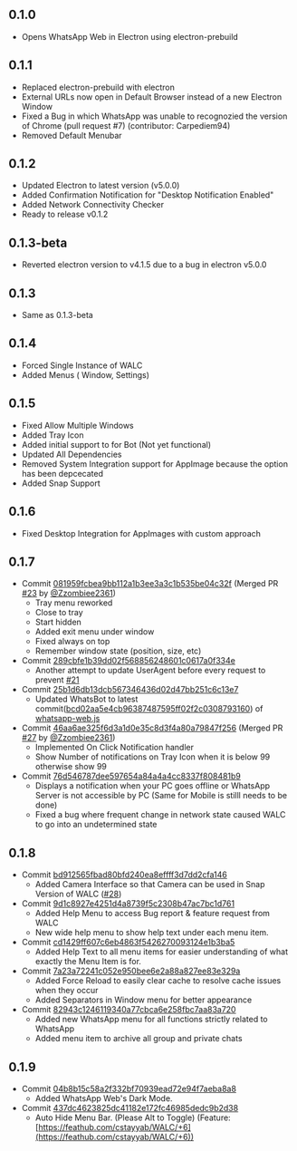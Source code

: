 ## 0.1.0
- Opens WhatsApp Web in Electron using electron-prebuild
## 0.1.1
- Replaced electron-prebuild with electron
- External URLs now open in Default Browser instead of a new Electron Window
- Fixed a Bug in which WhatsApp was unable to recognozied the version of Chrome (pull request #7) (contributor: Carpediem94)
- Removed Default Menubar
## 0.1.2
- Updated Electron to latest version (v5.0.0)
- Added Confirmation Notification for "Desktop Notification Enabled"
- Added Network Connectivity Checker
- Ready to release v0.1.2
## 0.1.3-beta
- Reverted electron version to v4.1.5 due to a bug in electron v5.0.0
## 0.1.3
- Same as 0.1.3-beta
## 0.1.4
- Forced Single Instance of WALC
- Added Menus ( Window, Settings)
## 0.1.5
- Fixed Allow Multiple Windows
- Added Tray Icon
- Added initial support to for Bot (Not yet functional)
- Updated All Dependencies
- Removed System Integration support for AppImage because the option has been depcecated
- Added Snap Support
## 0.1.6
- Fixed Desktop Integration for AppImages with custom approach
## 0.1.7
- Commit [081959fcbea9bb112a1b3ee3a3c1b535be04c32f](https://github.com/cstayyab/WALC/commit/081959fcbea9bb112a1b3ee3a3c1b535be04c32f) (Merged PR [#23](https://github.com/cstayyab/WALC/pull/23) by [@Zzombiee2361](https://github.com/Zzombiee2361))
    * Tray menu reworked
    * Close to tray
    * Start hidden
    * Added exit menu under window
    * Fixed always on top
    * Remember window state (position, size, etc)
- Commit [289cbfe1b39dd02f568856248601c0617a0f334e](https://github.com/cstayyab/WALC/commit/289cbfe1b39dd02f568856248601c0617a0f334e)
    * Another attempt to update UserAgent before every request to prevent [#21](https://github.com/cstayyab/WALC/issues/21)
- Commit [25b1d6db13dcb567346436d02d47bb251c6c13e7](https://github.com/cstayyab/WALC/commit/25b1d6db13dcb567346436d02d47bb251c6c13e7)
    * Updated WhatsBot to latest commit([bcd02aa5e4cb96387487595ff02f2c0308793160](https://github.com/pedroslopez/whatsapp-web.js/commit/bcd02aa5e4cb96387487595ff02f2c0308793160)) of [whatsapp-web.js](https://github.com/pedroslopez/whatsapp-web.js)
- Commit [46aa6ae325f6d3a1d0e35c8d3f4a80a79847f256](https://github.com/cstayyab/WALC/commit/46aa6ae325f6d3a1d0e35c8d3f4a80a79847f256)  (Merged PR [#27](https://github.com/cstayyab/WALC/pull/23) by [@Zzombiee2361](https://github.com/Zzombiee2361))
    * Implemented On Click Notification handler
    * Show Number of notifications on Tray Icon when it is below 99 otherwise show 99
- Commit [76d546787dee597654a84a4a4cc8337f808481b9](https://github.com/cstayyab/WALC/commit/76d546787dee597654a84a4a4cc8337f808481b9)
    * Displays a notification when your PC goes offline or WhatsApp Server is not accessible by PC (Same for Mobile is stilll needs to be done)
    * Fixed a bug where frequent change in network state caused WALC to go into an undetermined state
## 0.1.8
- Commit [bd912565fbad80bfd240ea8effff3d7dd2cfa146](https://github.com/cstayyab/WALC/commit/bd912565fbad80bfd240ea8effff3d7dd2cfa146)
    * Added Camera Interface so that Camera can be used in Snap Version of WALC ([#28](https://github.com/cstayyab/WALC/issues/28))
- Commit [9d1c8927e4251d4a8739f5c2308b47ac7bc1d761](https://github.com/cstayyab/WALC/commit/9d1c8927e4251d4a8739f5c2308b47ac7bc1d761)
    * Added Help Menu to access Bug report & feature request from WALC
    * New wide help menu to show help text under each menu item.
- Commit [cd1429ff607c6eb4863f5426270093124e1b3ba5](https://github.com/cstayyab/WALC/commit/cd1429ff607c6eb4863f5426270093124e1b3ba5)
    * Added Help Text to all menu items for easier understanding of what exactly the Menu Item is for.
- Commit [7a23a72241c052e950bee6e2a88a827ee83e329a](https://github.com/cstayyab/WALC/commit/7a23a72241c052e950bee6e2a88a827ee83e329a)
    * Added Force Reload to easily clear cache to resolve cache issues when they occur
    * Added Separators in Window menu for better appearance
- Commit [82943c1246119340a77cbca6e258fbc7aa83a720](https://github.com/cstayyab/WALC/commit/82943c1246119340a77cbca6e258fbc7aa83a720)
    * Added new WhatsApp menu for all functions strictly related to WhatsApp
    * Added menu item to archive all group and private chats
## 0.1.9
- Commit [04b8b15c58a2f332bf70939ead72e94f7aeba8a8](https://github.com/cstayyab/WALC/commit/04b8b15c58a2f332bf70939ead72e94f7aeba8a8)
    * Added WhatsApp Web's Dark Mode.
- Commit [437dc4623825dc41182e172fc46985dedc9b2d38](https://github.com/cstayyab/WALC/commit/437dc4623825dc41182e172fc46985dedc9b2d38)
    * Auto Hide Menu Bar. (Please Alt to Toggle) (Feature: [https://feathub.com/cstayyab/WALC/+6](https://feathub.com/cstayyab/WALC/+6))
